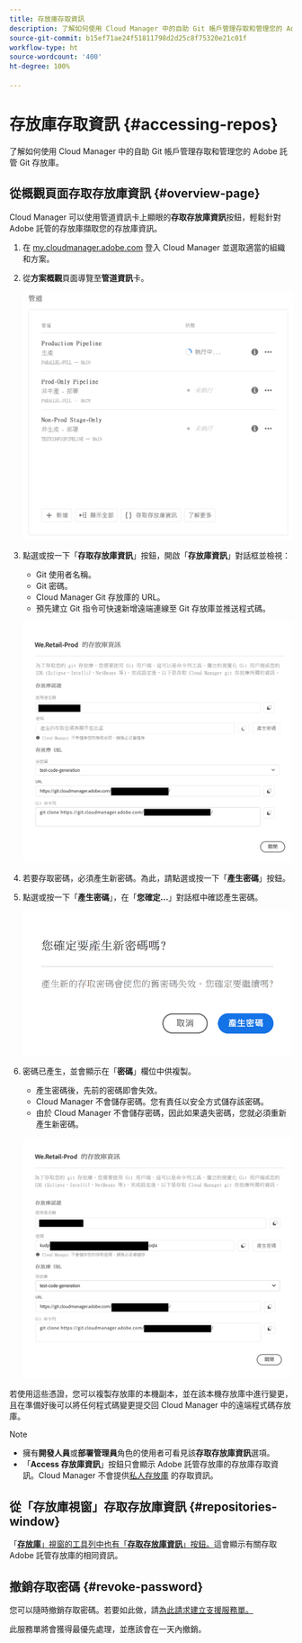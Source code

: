 ```yaml
---
title: 存放庫存取資訊
description: 了解如何使用 Cloud Manager 中的自助 Git 帳戶管理存取和管理您的 Adobe 託管 Git 存放庫。
source-git-commit: b15ef71ae24f51811798d2d25c8f75320e21c01f
workflow-type: ht
source-wordcount: '400'
ht-degree: 100%

---
```



# 存放庫存取資訊 {#accessing-repos}

了解如何使用 Cloud Manager 中的自助 Git 帳戶管理存取和管理您的 Adobe 託管 Git 存放庫。

## 從概觀頁面存取存放庫資訊 {#overview-page}

Cloud Manager 可以使用管道資訊卡上顯眼的&#x200B;**存取存放庫資訊**&#x200B;按鈕，輕鬆針對 Adobe 託管的存放庫擷取您的存放庫資訊。

1. 在 [my.cloudmanager.adobe.com](https://my.cloudmanager.adobe.com/) 登入 Cloud Manager 並選取適當的組織和方案。

1. 從&#x200B;**方案概觀**&#x200B;頁面導覽至&#x200B;**管道資訊**&#x200B;卡。

   ![環境卡片上的存取存放庫資訊按鈕](assets/pipelines-card.png)

1. 點選或按一下「**存取存放庫資訊**」按鈕，開啟「**存放庫資訊**」對話框並檢視：

   * Git 使用者名稱。
   * Git 密碼。
   * Cloud Manager Git 存放庫的 URL。
   * 預先建立 Git 指令可快速新增遠端連線至 Git 存放庫並推送程式碼。

   ![存放庫資訊視窗](assets/access-repo-info.png)

1. 若要存取密碼，必須產生新密碼。為此，請點選或按一下「**產生密碼**」按鈕。

1. 點選或按一下「**產生密碼**」，在「**您確定...**」對話框中確認產生密碼。

   ![確認產生密碼](assets/confirm-password-generation.png)

1. 密碼已產生，並會顯示在「**密碼**」欄位中供複製。

   * 產生密碼後，先前的密碼即會失效。
   * Cloud Manager 不會儲存密碼。您有責任以安全方式儲存該密碼。
   * 由於 Cloud Manager 不會儲存密碼，因此如果遺失密碼，您就必須重新產生新密碼。

   ![產生的密碼範例](assets/generated-password.png)

若使用這些憑證，您可以複製存放庫的本機副本，並在該本機存放庫中進行變更，且在準備好後可以將任何程式碼變更提交回 Cloud Manager 中的遠端程式碼存放庫。

>[!NOTE]
>
>* 擁有&#x200B;**開發人員**&#x200B;或&#x200B;**部署管理員**&#x200B;角色的使用者可看見該&#x200B;**存取存放庫資訊**&#x200B;選項。
>* 「**Access 存放庫資訊**」按鈕只會顯示 Adob&#x200B;&#x200B;e 託管存放庫的存放庫存取資訊。Cloud Manager 不會提供[私人存放庫](private-repositories.md) 的存取資訊。

## 從「存放庫視窗」存取存放庫資訊 {#repositories-window}

「[**存放庫**」視窗的工具列中也有「**存取存放庫資訊**」按鈕。](managing-repositories.md)這會顯示有關存取 Adob&#x200B;&#x200B;e 託管存放庫的相同資訊。

## 撤銷存取密碼 {#revoke-password}

您可以隨時撤銷存取密碼。若要如此做，請[為此請求建立支援服務單。](https://experienceleague.adobe.com/?support-solution=Experience+Manager&amp;support-tab=home#support)

此服務單將會獲得最優先處理，並應該會在一天內撤銷。